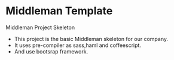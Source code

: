 # Middleman Template
Middleman Project Skeleton

- This project is the basic Middleman skeleton for our company.
- It uses pre-compiler as sass,haml and coffeescript.
- And use bootsrap framework.



